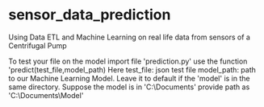 # sensor_data_prediction
Using Data ETL and Machine Learning on real life data from sensors of a Centrifugal Pump

To test your file on the model import file 'prediction.py'
use the function 'predict(test_file,model_path)
Here test_file:  json test file 
model_path: path to our Machine Learning Model. Leave it to default if the 'model' is in the same directory.
            Suppose the model is in 'C:\Documents' provide path as 'C:\\Documents\\Model'
            
            
